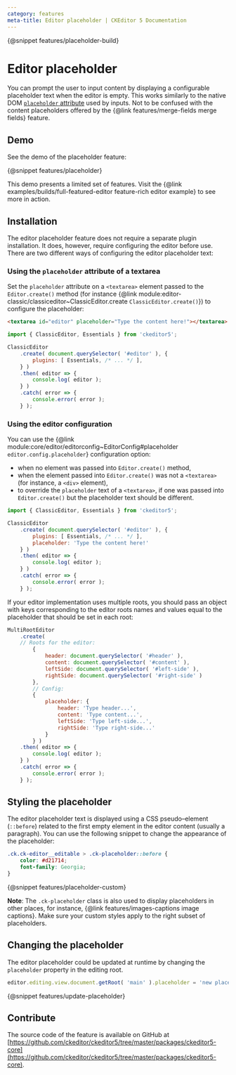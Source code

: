 ```yaml
---
category: features
meta-title: Editor placeholder | CKEditor 5 Documentation
---
```


{@snippet features/placeholder-build}

# Editor placeholder

You can prompt the user to input content by displaying a configurable placeholder text when the editor is empty. This works similarly to the native DOM [`placeholder` attribute](https://developer.mozilla.org/en-US/docs/Web/HTML/Element/input#attr-placeholder) used by inputs. Not to be confused with the content placeholders offered by the {@link features/merge-fields merge fields} feature.

## Demo

See the demo of the placeholder feature:

{@snippet features/placeholder}

<info-box info>
	This demo presents a limited set of features. Visit the {@link examples/builds/full-featured-editor feature-rich editor example} to see more in action.
</info-box>

## Installation

The editor placeholder feature does not require a separate plugin installation. It does, however, require configuring the editor before use. There are two different ways of configuring the editor placeholder text:

### Using the `placeholder` attribute of a textarea

Set the `placeholder` attribute on a `<textarea>` element passed to the `Editor.create()` method (for instance {@link module:editor-classic/classiceditor~ClassicEditor.create `ClassicEditor.create()`}) to configure the placeholder:

```html
<textarea id="editor" placeholder="Type the content here!"></textarea>
```

```js
import { ClassicEditor, Essentials } from 'ckeditor5';

ClassicEditor
	.create( document.querySelector( '#editor' ), {
		plugins: [ Essentials, /* ... */ ],
	} )
	.then( editor => {
		console.log( editor );
	} )
	.catch( error => {
		console.error( error );
	} );
```

### Using the editor configuration

You can use the {@link module:core/editor/editorconfig~EditorConfig#placeholder `editor.config.placeholder`} configuration option:

* when no element was passed into `Editor.create()` method,
* when the element passed into `Editor.create()` was not a `<textarea>` (for instance, a `<div>` element),
* to override the `placeholder` text of a `<textarea>`, if one was passed into `Editor.create()` but the placeholder text should be different.

```js
import { ClassicEditor, Essentials } from 'ckeditor5';

ClassicEditor
	.create( document.querySelector( '#editor' ), {
		plugins: [ Essentials, /* ... */ ],
		placeholder: 'Type the content here!'
	} )
	.then( editor => {
		console.log( editor );
	} )
	.catch( error => {
		console.error( error );
	} );
```

If your editor implementation uses multiple roots, you should pass an object with keys corresponding to the editor roots names and values equal to the placeholder that should be set in each root:

```js
MultiRootEditor
	.create(
	// Roots for the editor:
		{
			header: document.querySelector( '#header' ),
			content: document.querySelector( '#content' ),
			leftSide: document.querySelector( '#left-side' ),
			rightSide: document.querySelector( '#right-side' )
		},
		// Config:
		{
			placeholder: {
				header: 'Type header...',
				content: 'Type content...',
				leftSide: 'Type left-side...',
				rightSide: 'Type right-side...'
			}
		} )
	.then( editor => {
		console.log( editor );
	} )
	.catch( error => {
		console.error( error );
	} );
```

## Styling the placeholder

The editor placeholder text is displayed using a CSS pseudo–element (`::before`) related to the first empty element in the editor content (usually a paragraph). You can use the following snippet to change the appearance of the placeholder:

```css
.ck.ck-editor__editable > .ck-placeholder::before {
	color: #d21714;
	font-family: Georgia;
}
```

{@snippet features/placeholder-custom}

**Note**: The `.ck-placeholder` class is also used to display placeholders in other places, for instance, {@link features/images-captions image captions}. Make sure your custom styles apply to the right subset of placeholders.

## Changing the placeholder

The editor placeholder could be updated at runtime by changing the `placeholder` property in the editing root.

```js
editor.editing.view.document.getRoot( 'main' ).placeholder = 'new placeholder';
```

{@snippet features/update-placeholder}

## Contribute

The source code of the feature is available on GitHub at [https://github.com/ckeditor/ckeditor5/tree/master/packages/ckeditor5-core](https://github.com/ckeditor/ckeditor5/tree/master/packages/ckeditor5-core).
